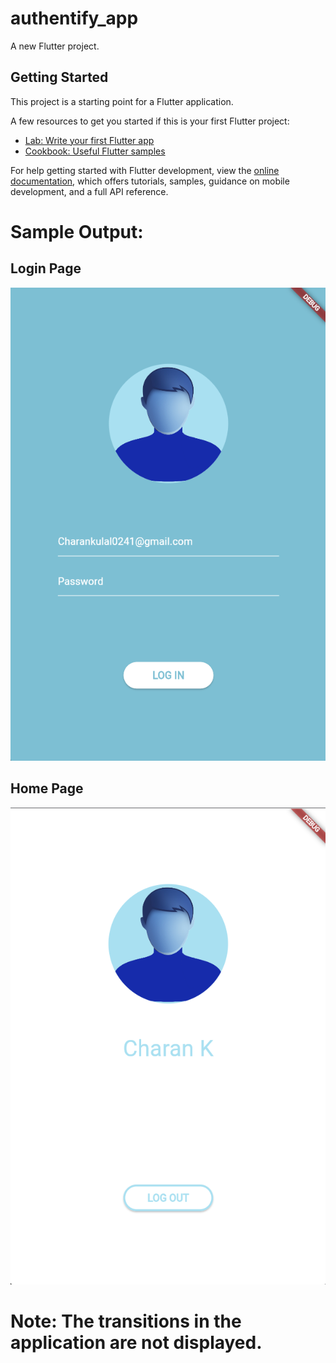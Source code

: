 # authentify_app

A new Flutter project.

## Getting Started

This project is a starting point for a Flutter application.

A few resources to get you started if this is your first Flutter project:

- [Lab: Write your first Flutter app](https://docs.flutter.dev/get-started/codelab)
- [Cookbook: Useful Flutter samples](https://docs.flutter.dev/cookbook)

For help getting started with Flutter development, view the
[online documentation](https://docs.flutter.dev/), which offers tutorials,
samples, guidance on mobile development, and a full API reference.

# Sample Output:

## Login Page
<p align=center>
<img src="./assets/images/login page.png"/>
</p>

## Home Page
<p align=center>
<img src="./assets/images/home page.png"/>
</p>

# Note: The transitions in the application are not displayed.